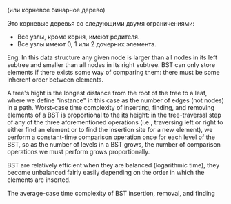 (или корневое бинарное дерево)

Это корневые деревья со следующими двумя ограничениями:
- Все узлы, кроме корня, имеют родителя.
- Все узлы имеют 0, 1 или 2 дочерних элемента.
  
Eng:
In this data structure any given node is larger than all nodes in its left subtree and smaller than all nodes in its right subtree. BST can only store elements if there exists some way of comparing them: there must be some inherent order between elements.

A tree's hight is the longest distance from the root of the tree to a leaf, where we define "instance" in this case as  the number of edges (not nodes) in a path.
Worst-case time complexity of inserting, finding, and removing elements of a BST is proportional to the its height: in the tree-traversal step of any of the three aforementioned operations (i.e., traversing left or right to either find an element or to find the insertion site for a new element), we perform a constant-time comparison operation once for each level of the BST, so as the number of levels in a BST grows, the number of comparison operations we must perform grows proportionally.

BST are relatively efficient when they are balanced (logarithmic time), they become unbalanced fairly easily depending on the order in which the elements are inserted.

The average-case time complexity of BST insertion, removal, and finding 